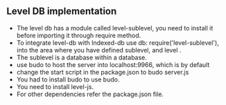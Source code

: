 ## Level DB implementation

* The level db has a module called level-sublevel, you need to install it before importing it through require method.
* To integrate level-db with Indexed-db use db: require('level-sublevel'), into the area where you have defined sublevel, and level .
* The sublevel is a database within a database.
* use budo to host the server into localhost:9966, which is by default
* change the start script in the package.json to budo server.js
* You had to install budo to use budo.
* You need to install level-js.
* For other dependencies refer the package.json file.